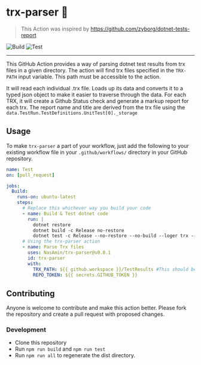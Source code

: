 # trx-parser 🧹

> This Action was inspired by https://github.com/zyborg/dotnet-tests-report

![Build](https://github.com/NasAmin/trx-parser/workflows/Build/badge.svg?branch=cleanup-check-logic)
![Test](https://github.com/NasAmin/trx-parser/workflows/Test/badge.svg)

---

This GitHub Action provides a way of parsing dotnet test results from trx files in a given directory. The action will find trx files specified in the `TRX-PATH` input variable. This path must be accessible to the action.

It will read each individual .trx file. Loads up its data and converts it to a typed json object to make it easier to traverse through the data.
For each TRX, it will create a Github Status check and generate a markup report for each trx. The report name and title are derived from the trx file using the `data.TestRun.TestDefinitions.UnitTest[0]._storage`

## Usage

To make `trx-parser` a part of your workflow, just add the following to your existing workflow file in your `.github/workflows/` directory in your GitHub repository.

```yml
name: Test
on: [pull_request]

jobs:
  Build:
    runs-on: ubuntu-latest
    steps:
      # Replace this whichever way you build your code
      - name: Build & Test dotnet code
        run: |
          dotnet restore
          dotnet build -c Release no-restore
          dotnet test -c Release --no-restore --no-build --loger trx --results-directory ./TestResults
      # Using the trx-parser action
      - name: Parse Trx files
        uses: NasAmin/trx-parser@v0.0.1
        id: trx-parser
        with:
          TRX_PATH: ${{ github.workspace }}/TestResults #This should be the path to your TRX files
          REPO_TOKEN: ${{ secrets.GITHUB_TOKEN }}          
```

## Contributing
Anyone is welcome to contribute and make this action better. Please fork the repository and create a pull request with proposed changes.

### Development
* Clone this repository
* Run `npm run build` and `npm run test`
* Run `npm run all` to regenerate the dist directory.